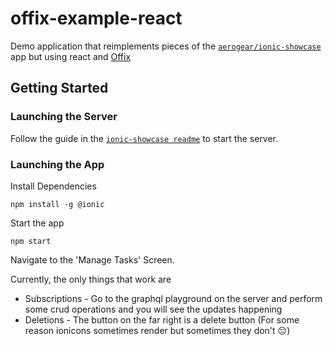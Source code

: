 # offix-example-react

Demo application that reimplements pieces of the [`aerogear/ionic-showcase`](https://github.com/aerogear) app but using react and [Offix](https://github.com/aerogear/offix)

## Getting Started

### Launching the Server

Follow the guide in the [`ionic-showcase readme`](https://github.com/aerogear) to start the server.

### Launching the App

Install Dependencies

```
npm install -g @ionic
```

Start the app

```
npm start
```

Navigate to the 'Manage Tasks' Screen.

Currently, the only things that work are

* Subscriptions - Go to the graphql playground on the server and perform some crud operations and you will see the updates happening
* Deletions - The button on the far right is a delete button (For some reason ionicons sometimes render but sometimes they don't 😔)